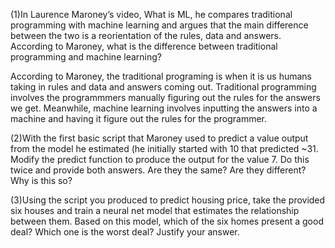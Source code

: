(1)In Laurence Maroney’s video, What is ML, he compares traditional programming with machine learning and argues that the main difference between the two is a reorientation of the rules, data and answers.  According to Maroney, what is the difference between traditional programming and machine learning?

According to Maroney, the traditional programing is when it is us humans taking in rules and data and answers coming out. Traditional programming involves the programmmers manually figuring out the rules for the answers we get. Meanwhile, machine learning involves inputting the answers into a machine and having it figure out the rules for the programmer.



(2)With the first basic script that Maroney used to predict a value output from the model he estimated (he initially started with 10 that predicted ~31.  Modify the predict function to produce the output for the value 7.  Do this twice and provide both answers.  Are they the same?  Are they different?  Why is this so?

(3)Using the script you produced to predict housing price, take the provided six houses and train a neural net model that estimates the relationship between them.  Based on this model, which of the six homes present a good deal?  Which one is the worst deal?  Justify your answer.
